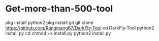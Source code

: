 # Get-more-than-500-tool
pkg install python2 pkg install git git clone https://github.com/Ranginang67/DarkFly-Tool cd DarkFly-Tool python2 install.py cd chmod +x install.py python2 install.py
